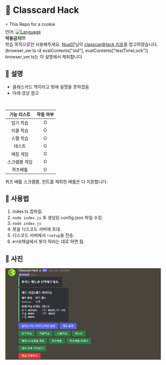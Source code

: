 # 📗 Classcard Hack
⭐ This Repo for a cookie<br>
언어: [![Language](https://img.shields.io/badge/Language-Node.js-brightgreen?logo=node.js&style=flat-square)](https://nodejs.org/ko)<br>
**악용금지!!!**<br>
학습 목적으로만 사용해주세요.
[Nua07](https://github.com/Nua07)님의 [classcardHack 리포](https://github.com/Nua07/classcardHack/)를 참고하였습니다. (browser_ver.ts 내 evalContents["std"], evalContents["testTimeLock"])<br>
browser_ver.ts는 이 설명에서 제외합니다<br>

## 📙 설명
* 클래스카드 핵이라고 밖에 설명을 못하겠음
* 아래 영상 참고
<br>

|기능 리스트|작동 여부|
|:----:|:----:|
|암기 학습|O|
|리콜 학습|O|
|스펠 학습|O|
|테스트|O|
|매칭 게임|O|
|스크램블 게임|O|
|퀴즈배틀|O|

퀴즈 배틀 스크램블, 헌트를 제외한 배틀은 다 지원합니다.

## 📄 사용법
1. index.ts 컴파일.
2. `node index.js` 후 생성된 config.json 파일 수정.
3. `node index.js`
4. 봇을 디스코드 서버에 초대.
5. 디스코드 서버에서 `!setup`을 전송.
6. `#사용`채널에서 봇이 하라는 데로 하면 됨.

## 📸 사진
![SS](./images/Screenshot_2022-08-06_191853.png)